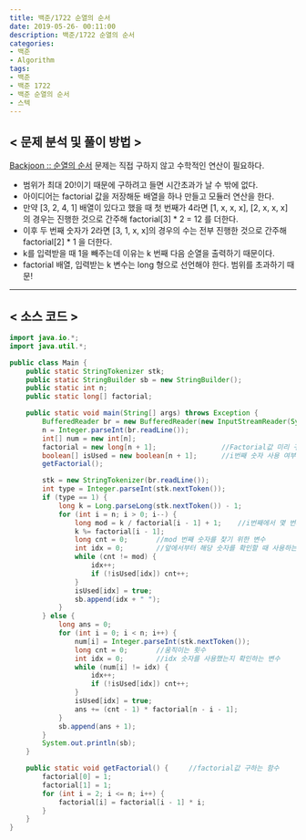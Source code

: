 ```yaml
---
title: 백준/1722 순열의 순서
date: 2019-05-26- 00:11:00
description: 백준/1722 순열의 순서
categories:
- 백준
- Algorithm
tags:
- 백준
- 백준 1722
- 백준 순열의 순서
- 스텍
---
```

## < 문제 분석 및 풀이 방법 >

[Backjoon :: 순열의 순서](https://www.acmicpc.net/problem/1722) 문제는 직접 구하지 않고 수학적인 연산이 필요하다.

- 범위가 최대 20!이기 때문에 구하려고 들면 시간초과가 날 수 밖에 없다.
- 아이디어는 factorial 값을 저장해둔 배열을 하나 만들고 모듈러 연산을 한다.
- 만약 [3, 2, 4, 1] 배열이 있다고 했을 때 첫 번째가 4라면 [1, x, x, x], [2, x, x, x] 의 경우는 진행한 것으로 간주해 factorial[3] * 2 = 12 를 더한다.
- 이후 두 번째 숫자가 2라면 [3, 1, x, x]의 경우의 수는 전부 진행한 것으로 간주해 factorial[2] * 1 을 더한다.
- k를 입력받을 때 1을 빼주는데 이유는 k 번째 다음 순열을 출력하기 때문이다.
- factorial 배열, 입력받는 k 변수는 long 형으로 선언해야 한다. 범위를 초과하기 때문!

***

## < 소스 코드 >

~~~java
import java.io.*;
import java.util.*;

public class Main {
    public static StringTokenizer stk;
    public static StringBuilder sb = new StringBuilder();
    public static int n;
    public static long[] factorial;

    public static void main(String[] args) throws Exception {
        BufferedReader br = new BufferedReader(new InputStreamReader(System.in));
        n = Integer.parseInt(br.readLine());
        int[] num = new int[n];
        factorial = new long[n + 1];                //Factorial값 미리 구해서 저장
        boolean[] isUsed = new boolean[n + 1];      //i번째 숫자 사용 여부
        getFactorial();

        stk = new StringTokenizer(br.readLine());
        int type = Integer.parseInt(stk.nextToken());
        if (type == 1) {
            long k = Long.parseLong(stk.nextToken()) - 1;
            for (int i = n; i > 0; i--) {
                long mod = k / factorial[i - 1] + 1;    //i번째에서 몇 번째 숫자를 선택할 지 구한다
                k %= factorial[i - 1];
                long cnt = 0;       //mod 번째 숫자를 찾기 위한 변수
                int idx = 0;        //앞에서부터 해당 숫자를 확인할 때 사용하는 변수
                while (cnt != mod) {
                    idx++;
                    if (!isUsed[idx]) cnt++;
                }
                isUsed[idx] = true;
                sb.append(idx + " ");
            }
        } else {
            long ans = 0;
            for (int i = 0; i < n; i++) {
                num[i] = Integer.parseInt(stk.nextToken());
                long cnt = 0;       //움직이는 횟수
                int idx = 0;        //idx 숫자를 사용했는지 확인하는 변수
                while (num[i] != idx) {
                    idx++;
                    if (!isUsed[idx]) cnt++;
                }
                isUsed[idx] = true;
                ans += (cnt - 1) * factorial[n - i - 1];
            }
            sb.append(ans + 1);
        }
        System.out.println(sb);
    }

    public static void getFactorial() {     //factorial값 구하는 함수
        factorial[0] = 1;
        factorial[1] = 1;
        for (int i = 2; i <= n; i++) {
            factorial[i] = factorial[i - 1] * i;
        }
    }
}
~~~